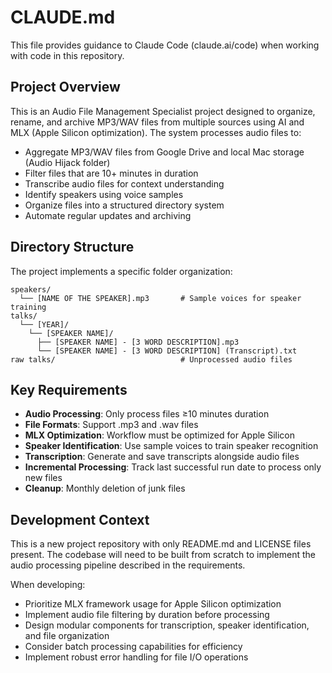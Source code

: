 # CLAUDE.md

This file provides guidance to Claude Code (claude.ai/code) when working with code in this repository.

## Project Overview

This is an Audio File Management Specialist project designed to organize, rename, and archive MP3/WAV files from multiple sources using AI and MLX (Apple Silicon optimization). The system processes audio files to:

- Aggregate MP3/WAV files from Google Drive and local Mac storage (Audio Hijack folder)
- Filter files that are 10+ minutes in duration
- Transcribe audio files for context understanding
- Identify speakers using voice samples
- Organize files into a structured directory system
- Automate regular updates and archiving

## Directory Structure

The project implements a specific folder organization:

```
speakers/
  └── [NAME OF THE SPEAKER].mp3       # Sample voices for speaker training
talks/
  └── [YEAR]/
    └── [SPEAKER NAME]/
      ├── [SPEAKER NAME] - [3 WORD DESCRIPTION].mp3
      └── [SPEAKER NAME] - [3 WORD DESCRIPTION] (Transcript).txt
raw talks/                            # Unprocessed audio files
```

## Key Requirements

- **Audio Processing**: Only process files ≥10 minutes duration
- **File Formats**: Support .mp3 and .wav files
- **MLX Optimization**: Workflow must be optimized for Apple Silicon
- **Speaker Identification**: Use sample voices to train speaker recognition
- **Transcription**: Generate and save transcripts alongside audio files
- **Incremental Processing**: Track last successful run date to process only new files
- **Cleanup**: Monthly deletion of junk files

## Development Context

This is a new project repository with only README.md and LICENSE files present. The codebase will need to be built from scratch to implement the audio processing pipeline described in the requirements.

When developing:
- Prioritize MLX framework usage for Apple Silicon optimization
- Implement audio file filtering by duration before processing
- Design modular components for transcription, speaker identification, and file organization
- Consider batch processing capabilities for efficiency
- Implement robust error handling for file I/O operations
